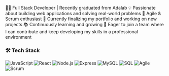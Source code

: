 
👩‍💻 Full Stack Developer | Recently graduated from Adalab
💡 Passionate about building web applications and solving real-world problems
🔁 Agile & Scrum enthusiast
🚀 Currently finalizing my portfolio and working on new projects
📚 Continuously learning and growing
🤝 Eager to join a team where I can contribute and keep developing my skills in a professional environment

### 🛠️ Tech Stack

![JavaScript](https://img.shields.io/badge/JavaScript-F7DF1E?style=flat&logo=javascript&logoColor=black)
![React](https://img.shields.io/badge/React-20232A?style=flat&logo=react&logoColor=61DAFB)
![Node.js](https://img.shields.io/badge/Node.js-339933?style=flat&logo=node.js&logoColor=white)
![Express](https://img.shields.io/badge/Express.js-404D59?style=flat&logo=express&logoColor=white)
![MySQL](https://img.shields.io/badge/MySQL-005C84?style=flat&logo=mysql&logoColor=white)
![SQL](https://img.shields.io/badge/SQL-4479A1?style=flat&logo=postgresql&logoColor=white)
![Agile](https://img.shields.io/badge/Agile-29A19C?style=flat&logo=agile&logoColor=white)
![Scrum](https://img.shields.io/badge/Scrum-6DB33F?style=flat&logo=scrumalliance&logoColor=white)
